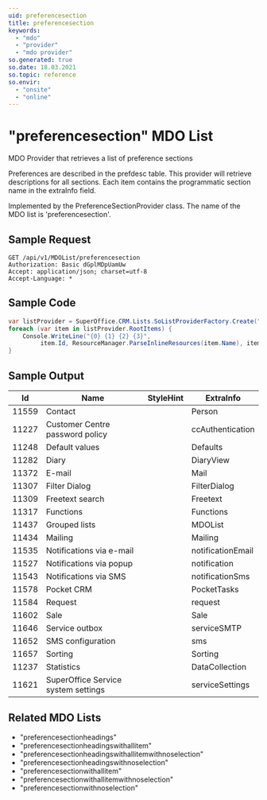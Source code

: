 ```yaml
---
uid: preferencesection
title: preferencesection
keywords:
  - "mdo"
  - "provider"
  - "mdo provider"
so.generated: true
so.date: 18.03.2021
so.topic: reference
so.envir:
  - "onsite"
  - "online"
---
```


# "preferencesection" MDO List
MDO Provider that retrieves a list of preference sections

Preferences are described in the prefdesc table. This provider will retrieve descriptions for all sections.
<para />
Each item contains the programmatic section name in the extraInfo field.

Implemented by the <see cref="T:SuperOffice.CRM.Lists.PreferenceSectionProvider">PreferenceSectionProvider</see> class.
The name of the MDO list is 'preferencesection'.




## Sample Request

```http!
GET /api/v1/MDOList/preferencesection
Authorization: Basic dGplMDpUamUw
Accept: application/json; charset=utf-8
Accept-Language: *

```

## Sample Code
```cs
var listProvider = SuperOffice.CRM.Lists.SoListProviderFactory.Create("preferencesection", forceFlatList: true);
foreach (var item in listProvider.RootItems) {
    Console.WriteLine("{0} {1} {2} {3}", 
         item.Id, ResourceManager.ParseInlineResources(item.Name), item.StyleHint, item.ExtraInfo);
}
```

## Sample Output

|Id   | Name  |StyleHint|ExtraInfo |
| --- | ----- | ------- | -------- |
|11559|Contact||Person|
|11227|Customer Centre password policy||ccAuthentication|
|11248|Default values||Defaults|
|11282|Diary||DiaryView|
|11372|E-mail||Mail|
|11307|Filter Dialog||FilterDialog|
|11309|Freetext search||Freetext|
|11317|Functions||Functions|
|11437|Grouped lists||MDOList|
|11434|Mailing||Mailing|
|11535|Notifications via e-mail||notificationEmail|
|11527|Notifications via popup||notification|
|11543|Notifications via SMS||notificationSms|
|11578|Pocket CRM||PocketTasks|
|11584|Request||request|
|11602|Sale||Sale|
|11646|Service outbox||serviceSMTP|
|11652|SMS configuration||sms|
|11657|Sorting||Sorting|
|11237|Statistics||DataCollection|
|11621|SuperOffice Service system settings||serviceSettings|


## Related MDO Lists

* "preferencesectionheadings"
* "preferencesectionheadingswithallitem"
* "preferencesectionheadingswithallitemwithnoselection"
* "preferencesectionheadingswithnoselection"
* "preferencesectionwithallitem"
* "preferencesectionwithallitemwithnoselection"
* "preferencesectionwithnoselection"
